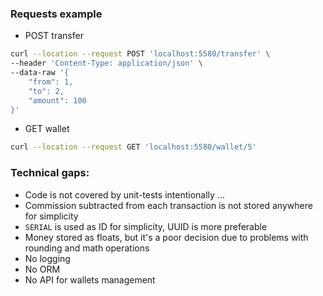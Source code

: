 ### Requests example
- POST transfer
```bash
curl --location --request POST 'localhost:5580/transfer' \
--header 'Content-Type: application/json' \
--data-raw '{
    "from": 1,
    "to": 2,
    "amount": 100
}'
```

- GET wallet
```bash
curl --location --request GET 'localhost:5580/wallet/5'
```

### Technical gaps:
- Code is not covered by unit-tests intentionally ...
- Commission subtracted from each transaction is not stored anywhere for simplicity
- `SERIAL` is used as ID for simplicity, UUID is more preferable
- Money stored as floats, but it's a poor decision due to problems with rounding and math operations
- No logging
- No ORM
- No API for wallets management